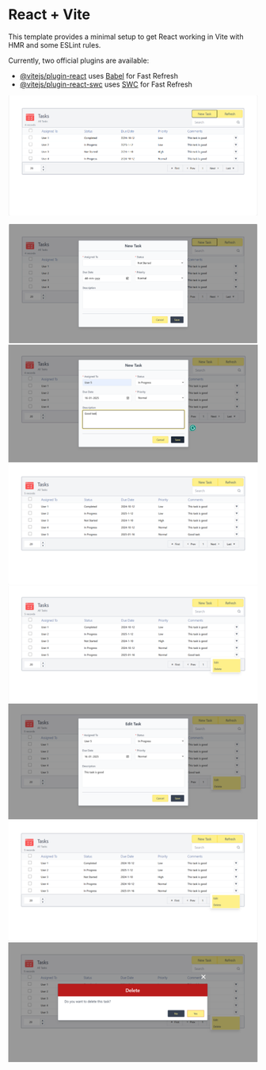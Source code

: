 # React + Vite

This template provides a minimal setup to get React working in Vite with HMR and some ESLint rules.

Currently, two official plugins are available:

- [@vitejs/plugin-react](https://github.com/vitejs/vite-plugin-react/blob/main/packages/plugin-react/README.md) uses [Babel](https://babeljs.io/) for Fast Refresh
- [@vitejs/plugin-react-swc](https://github.com/vitejs/vite-plugin-react-swc) uses [SWC](https://swc.rs/) for Fast Refresh


![image alt](https://github.com/Sak3shi/todo-list-app/blob/3e6a0baf16b3804637fe21c4aa6eb354e2a6038e/todo/Screenshot%202025-01-20%20154250.png)

![image alt](https://github.com/Sak3shi/todo-list-app/blob/95b89a69a12e0bdcc48edc8ebecd8e2606208570/todo/Screenshot%202025-01-20%20154307.png)
![image alt](https://github.com/Sak3shi/todo-list-app/blob/95b89a69a12e0bdcc48edc8ebecd8e2606208570/todo/Screenshot%202025-01-20%20154522.png)
![image alt](https://github.com/Sak3shi/todo-list-app/blob/95b89a69a12e0bdcc48edc8ebecd8e2606208570/todo/Screenshot%202025-01-20%20154531.png)
![image alt](https://github.com/Sak3shi/todo-list-app/blob/95b89a69a12e0bdcc48edc8ebecd8e2606208570/todo/Screenshot%202025-01-20%20154548.png)
![image alt](https://github.com/Sak3shi/todo-list-app/blob/95b89a69a12e0bdcc48edc8ebecd8e2606208570/todo/Screenshot%202025-01-20%20154639.png)
![image alt](https://github.com/Sak3shi/todo-list-app/blob/95b89a69a12e0bdcc48edc8ebecd8e2606208570/todo/Screenshot%202025-01-20%20154649.png)
![image alt](https://github.com/Sak3shi/todo-list-app/blob/95b89a69a12e0bdcc48edc8ebecd8e2606208570/todo/Screenshot%202025-01-20%20154659.png)
